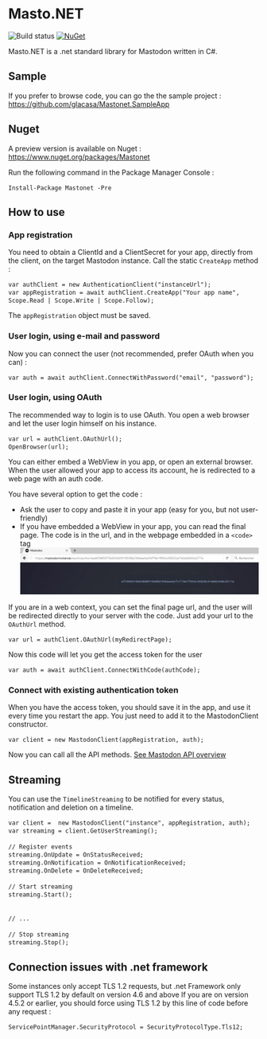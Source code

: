 # Masto.NET

![Build status](https://glacasa.visualstudio.com/_apis/public/build/definitions/b2cc08b3-5c47-4294-b016-434c80d4059c/43/badge)
[![NuGet](https://img.shields.io/nuget/v/Mastonet.svg)](https://www.nuget.org/packages/Mastonet/)

Masto.NET is a .net standard library for Mastodon written in C#.

## Sample

If you prefer to browse code, you can go the the sample project : https://github.com/glacasa/Mastonet.SampleApp

## Nuget

A preview version is available on Nuget : https://www.nuget.org/packages/Mastonet 

Run the following command in the Package Manager Console  :

    Install-Package Mastonet -Pre 

## How to use

### App registration

You need to obtain a ClientId and a ClientSecret for your app, directly from the client, on the target Mastodon instance.
Call the static `CreateApp` method :

    var authClient = new AuthenticationClient("instanceUrl");
	var appRegistration = await authClient.CreateApp("Your app name", Scope.Read | Scope.Write | Scope.Follow);

The `appRegistration` object must be saved.

### User login, using e-mail and password

Now you can connect the user (not recommended, prefer OAuth when you can) :

	var auth = await authClient.ConnectWithPassword("email", "password");

### User login, using OAuth

The recommended way to login is to use OAuth. You open a web browser and let the user login himself on his instance. 

	var url = authClient.OAuthUrl();
	OpenBrowser(url);

You can either embed a WebView in you app, or open an external browser. When the user allowed your app to access its account, he is redirected to a web page with an auth code.

You have several option to get the code :

  - Ask the user to copy and paste it in your app (easy for you, but not user-friendly)
  - If you have embedded a WebView in your app, you can read the final page. The code is in the url, and in the webpage embedded in a `<code>` tag  
	![OAuth result](oauth.png)

If you are in a web context, you can set the final page url, and the user will be redirected directly to your server with the code. Just add your url to the `OAuthUrl` method.

	var url = authClient.OAuthUrl(myRedirectPage);
	
Now this code will let you get the access token for the user

	var auth = await authClient.ConnectWithCode(authCode);

### Connect with existing authentication token

When you have the access token, you should save it in the app, and use it every time you restart the app. You just need to add it to the MastodonClient constructor.

	var client = new MastodonClient(appRegistration, auth);

Now you can call all the API methods. [See Mastodon API overview](https://github.com/tootsuite/documentation/blob/master/Using-the-API/API.md)

## Streaming

You can use the `TimelineStreaming` to be notified for every status, notification and deletion on a timeline.

	var client =  new MastodonClient("instance", appRegistration, auth);
	var streaming = client.GetUserStreaming();

	// Register events
	streaming.OnUpdate = OnStatusReceived;
	streaming.OnNotification = OnNotificationReceived;
	streaming.OnDelete = OnDeleteReceived;

	// Start streaming
	streaming.Start();


	// ...

	// Stop streaming
	streaming.Stop();

## Connection issues with .net framework

Some instances only accept TLS 1.2 requests, but .net Framework only support TLS 1.2 by default on version 4.6 and above
If you are on version 4.5.2 or earlier, you should force using TLS 1.2 by this line of code before any request :

	ServicePointManager.SecurityProtocol = SecurityProtocolType.Tls12;
